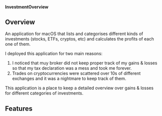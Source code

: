 #### InvestmentOverview


## Overview
An application for macOS that lists and categorises different kinds of investments (stocks, ETFs, cryptos, etc) and calculates the profits of each one of them.

I deployed this application for two main reasons:

1. I noticed that muy broker did not keep proper track of my gains & losses so that my tax declaration was a mess and took me forever.
2. Trades on cryptocurrencies were scattered over 10s of different exchanges and it was a nightmare to keep track of them.

This application is a place to keep a detailed overview over gains & losses for different categories of investments.


## Features


